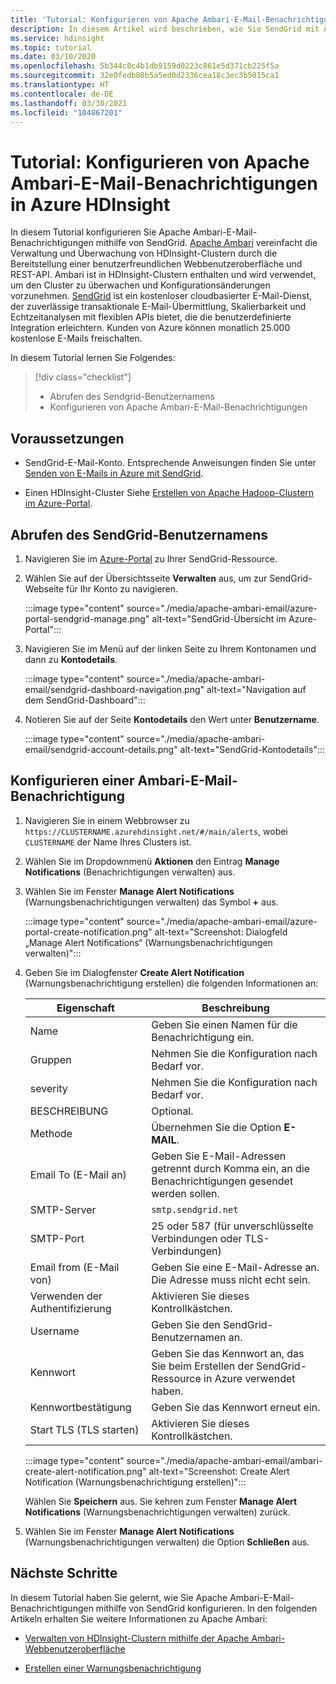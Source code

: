 ```yaml
---
title: 'Tutorial: Konfigurieren von Apache Ambari-E-Mail-Benachrichtigungen in Azure HDInsight'
description: In diesem Artikel wird beschrieben, wie Sie SendGrid mit Apache Ambari für E-Mail-Benachrichtigungen verwenden.
ms.service: hdinsight
ms.topic: tutorial
ms.date: 03/10/2020
ms.openlocfilehash: 5b344c0c4b1db9159d0223c861e5d371cb225f5a
ms.sourcegitcommit: 32e0fedb80b5a5ed0d2336cea18c3ec3b5015ca1
ms.translationtype: HT
ms.contentlocale: de-DE
ms.lasthandoff: 03/30/2021
ms.locfileid: "104867201"
---
```

# <a name="tutorial-configure-apache-ambari-email-notifications-in-azure-hdinsight"></a>Tutorial: Konfigurieren von Apache Ambari-E-Mail-Benachrichtigungen in Azure HDInsight

In diesem Tutorial konfigurieren Sie Apache Ambari-E-Mail-Benachrichtigungen mithilfe von SendGrid. [Apache Ambari](./hdinsight-hadoop-manage-ambari.md) vereinfacht die Verwaltung und Überwachung von HDInsight-Clustern durch die Bereitstellung einer benutzerfreundlichen Webbenutzeroberfläche und REST-API. Ambari ist in HDInsight-Clustern enthalten und wird verwendet, um den Cluster zu überwachen und Konfigurationsänderungen vorzunehmen. [SendGrid](https://sendgrid.com/solutions/) ist ein kostenloser cloudbasierter E-Mail-Dienst, der zuverlässige transaktionale E-Mail-Übermittlung, Skalierbarkeit und Echtzeitanalysen mit flexiblen APIs bietet, die die benutzerdefinierte Integration erleichtern. Kunden von Azure können monatlich 25.000 kostenlose E-Mails freischalten.

In diesem Tutorial lernen Sie Folgendes:

> [!div class="checklist"]
> * Abrufen des Sendgrid-Benutzernamens
> * Konfigurieren von Apache Ambari-E-Mail-Benachrichtigungen

## <a name="prerequisites"></a>Voraussetzungen

* SendGrid-E-Mail-Konto. Entsprechende Anweisungen finden Sie unter [Senden von E-Mails in Azure mit SendGrid](../sendgrid-dotnet-how-to-send-email.md).

* Einen HDInsight-Cluster Siehe [Erstellen von Apache Hadoop-Clustern im Azure-Portal](./hdinsight-hadoop-create-linux-clusters-portal.md).

## <a name="obtain-sendgrid-username"></a>Abrufen des SendGrid-Benutzernamens

1. Navigieren Sie im [Azure-Portal](https://portal.azure.com) zu Ihrer SendGrid-Ressource.

1. Wählen Sie auf der Übersichtsseite **Verwalten** aus, um zur SendGrid-Webseite für Ihr Konto zu navigieren.

    :::image type="content" source="./media/apache-ambari-email/azure-portal-sendgrid-manage.png" alt-text="SendGrid-Übersicht im Azure-Portal":::

1. Navigieren Sie im Menü auf der linken Seite zu Ihrem Kontonamen und dann zu **Kontodetails**.

    :::image type="content" source="./media/apache-ambari-email/sendgrid-dashboard-navigation.png" alt-text="Navigation auf dem SendGrid-Dashboard":::

1. Notieren Sie auf der Seite **Kontodetails** den Wert unter **Benutzername**.

    :::image type="content" source="./media/apache-ambari-email/sendgrid-account-details.png" alt-text="SendGrid-Kontodetails":::

## <a name="configure-ambari-e-mail-notification"></a>Konfigurieren einer Ambari-E-Mail-Benachrichtigung

1. Navigieren Sie in einem Webbrowser zu `https://CLUSTERNAME.azurehdinsight.net/#/main/alerts`, wobei `CLUSTERNAME` der Name Ihres Clusters ist.

1. Wählen Sie im Dropdownmenü **Aktionen** den Eintrag **Manage Notifications** (Benachrichtigungen verwalten) aus.

1. Wählen Sie im Fenster **Manage Alert Notifications** (Warnungsbenachrichtigungen verwalten) das Symbol **+** aus.

    :::image type="content" source="./media/apache-ambari-email/azure-portal-create-notification.png" alt-text="Screenshot: Dialogfeld „Manage Alert Notifications“ (Warnungsbenachrichtigungen verwalten)":::

1. Geben Sie im Dialogfenster **Create Alert Notification** (Warnungsbenachrichtigung erstellen) die folgenden Informationen an:

    |Eigenschaft |Beschreibung |
    |---|---|
    |Name|Geben Sie einen Namen für die Benachrichtigung ein.|
    |Gruppen|Nehmen Sie die Konfiguration nach Bedarf vor.|
    |severity|Nehmen Sie die Konfiguration nach Bedarf vor.|
    |BESCHREIBUNG|Optional.|
    |Methode|Übernehmen Sie die Option **E-MAIL**.|
    |Email To (E-Mail an)|Geben Sie E-Mail-Adressen getrennt durch Komma ein, an die Benachrichtigungen gesendet werden sollen.|
    |SMTP-Server|`smtp.sendgrid.net`|
    |SMTP-Port|25 oder 587 (für unverschlüsselte Verbindungen oder TLS-Verbindungen)|
    |Email from (E-Mail von)|Geben Sie eine E-Mail-Adresse an. Die Adresse muss nicht echt sein.|
    |Verwenden der Authentifizierung|Aktivieren Sie dieses Kontrollkästchen.|
    |Username|Geben Sie den SendGrid-Benutzernamen an.|
    |Kennwort|Geben Sie das Kennwort an, das Sie beim Erstellen der SendGrid-Ressource in Azure verwendet haben.|
    |Kennwortbestätigung|Geben Sie das Kennwort erneut ein.|
    |Start TLS (TLS starten)|Aktivieren Sie dieses Kontrollkästchen.|

    :::image type="content" source="./media/apache-ambari-email/ambari-create-alert-notification.png" alt-text="Screenshot: Create Alert Notification (Warnungsbenachrichtigung erstellen)":::

    Wählen Sie **Speichern** aus. Sie kehren zum Fenster **Manage Alert Notifications** (Warnungsbenachrichtigungen verwalten) zurück.

1. Wählen Sie im Fenster **Manage Alert Notifications** (Warnungsbenachrichtigungen verwalten) die Option **Schließen** aus.

## <a name="next-steps"></a>Nächste Schritte

In diesem Tutorial haben Sie gelernt, wie Sie Apache Ambari-E-Mail-Benachrichtigungen mithilfe von SendGrid konfigurieren. In den folgenden Artikeln erhalten Sie weitere Informationen zu Apache Ambari:

* [Verwalten von HDInsight-Clustern mithilfe der Apache Ambari-Webbenutzeroberfläche](./hdinsight-hadoop-manage-ambari.md)

* [Erstellen einer Warnungsbenachrichtigung](https://docs.cloudera.com/HDPDocuments/Ambari-latest/managing-and-monitoring-ambari/content/amb_create_an_alert_notification.html)